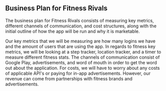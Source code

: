 ## Business Plan for Fitness Rivals

The business plan for Fitness Rivals consists of measuring key metrics, different channels of communication, and cost structures, along with the initial
outline of how the app will be run and why it is marketable. 

Our key metrics that we will be measuring are how many logins we have and the amount of users that are using the app. In regards to fitness key metrics,
we will be looking at a step tracker, location tracker, and a timer to measure different fitness stats. The channels of communication consist of Google Play, 
advertisements, and word of mouth in order to get the word out about the application. For costs, we will have to worry about any costs of applicable API's or
paying for in-app advertisements. However, our revenue can come from partnerships with fitness brands and advertisements. 
